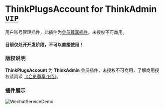 # ThinkPlugsAccount for ThinkAdmin [`VIP`](https://thinkadmin.top/vip-introduce)

用户账号管理插件，此插件为[会员尊享插件](https://thinkadmin.top/vip-introduce)，未授权不可商用。

#### 目前仅处开开发阶段，不可以直接使用！

### 版权说明

**ThinkPlugsAccount** 为 **ThinkAdmin** 会员插件，未授权不可商用，了解商用授权请阅读 [《会员尊享介绍》](https://thinkadmin.top/vip-introduce)。

### 插件展示

<img alt="WechatServiceDemo" src="https://thinkadmin.top/static/img/wechat-service-01.jpg" style="max-width:100%">
